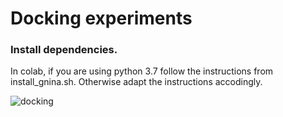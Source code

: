 # Docking experiments

### Install dependencies.   
In colab, if you are using python 3.7 follow the instructions from install_gnina.sh. Otherwise adapt the instructions accodingly.   

![docking](/images/docking.gif?raw=true)